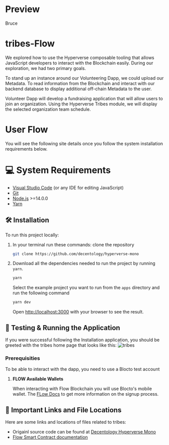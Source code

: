 # Preview

Bruce

# tribes-Flow

We explored how to use the Hyperverse composable tooling that allows JavaScript developers to interact with the Blockchain easily. During our exploration, we had two primary goals. 

To stand up an instance around our Volunteering Dapp, we could upload our Metadata.
To read information from the Blockchain and interact with our backend database to display additional off-chain Metadata to the user. 

Volunteer Dapp will develop a fundraising application that will allow users to join an organization. Using the Hyperverse Tribes module, we will display the selected organization team schedule. 

# User Flow

You will see the following site details once you follow the system installation requirements below. 

# 💻 System Requirements

-   [Visual Studio Code](https://code.visualstudio.com/download) (or any IDE for editing JavaScript)
-   [Git](https://git-scm.com/)
-   [Node.js](https://nodejs.org/en/) >=14.0.0
-   [Yarn](https://classic.yarnpkg.com/en/docs/install#mac-stable)

## 🛠 Installation

To run this project locally:

1. In your terminal run these commands:
   clone the repository

    ```bash
    git clone https://github.com/decentology/hyperverse-mono
    ```

2. Download all the dependencies needed to run the project by running `yarn`.

    ```bash
    yarn
    ```

    Select the example project you want to run from the `apps` directory and run the following command

    ```bash
    yarn dev
    ```

    Open [http://localhost:3000](http://localhost:3000/) with your browser to see the result.

## 🏁 Testing & Running the Application

If you were successful following the Installation application, you should be greeted with the tribes home page that looks like this:
<img src="./apps/ethereum/tribes/public/tribes-home.png" alt="tribes"/>

### Prerequisities

To be able to interact with the dapp, you need to use a Blocto test account

1. **FLOW Available Wallets**

    When interacting with Flow Blockchain you will use Blocto's mobile wallet. The [FLow Docs](https://docs.onflow.org/flow-token/available-wallets/#blocto) to get more information on the signup process.

## 📌 Important Links and File Locations

Here are some links and locations of files related to tribes:

-   Origainl source code can be found at [Decentology Hyperverse Mono](https://github.com/decentology/hyperverse-mono)
-   [Flow Smart Contract documentation](https://docs.onflow.org/)